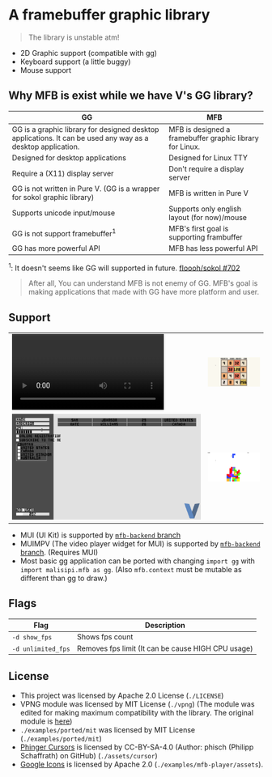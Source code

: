 # A framebuffer graphic library

> The library is unstable atm!

* 2D Graphic support (compatible with gg)
* Keyboard support (a little buggy)
* Mouse support

## Why MFB is exist while we have V's GG library?

| GG  | MFB |
|-----|-----|
| GG is a graphic library for designed desktop applications. It can be used any way as a desktop application. | MFB is designed a framebuffer graphic library for Linux. |
| Designed for desktop applications | Designed for Linux TTY |
| Require a (X11) display server    | Don't require a display server |
| GG is not written in Pure V. (GG is a wrapper for sokol graphic library) | MFB is written in Pure V |
| Supports unicode input/mouse | Supports only english layout (for now)/mouse |
| GG is not support framebuffer<sup>1</sup> | MFB's first goal is supporting frambuffer |
| GG has more powerful API | MFB has less powerful API |

<sup>1</sup>: It doesn't seems like GG will supported in future. [floooh/sokol #702](https://github.com/floooh/sokol/issues/702)

> After all, You can understand MFB is not enemy of GG. MFB's goal is making applications that made with GG have more platform and user.

## Support

<table>
    <tr>
        <td>
            <video src="https://github.com/malisipi/mfb/assets/87281783/166ad588-44aa-48f5-82ec-94332d64f749"></video>
        </td>
        <td>
            <img src="./docs/2048.png"/>
        </td>
    </tr>
    <tr>
        <td>
            <img src="./docs/mui_demo.png"/>
        </td>
        <td>
            <img src="./docs/tetris.png"/>
        </td>
    </tr>
</table>

* MUI (UI Kit) is supported by [`mfb-backend` branch](https://github.com/malisipi/mui/tree/mfb-backend)
* MUIMPV (The video player widget for MUI) is supported by [`mfb-backend` branch](https://github.com/malisipi/muimpv/tree/mfb-backend). (Requires MUI)
* Most basic gg application can be ported with changing `import gg` with `import malisipi.mfb as gg`. (Also `mfb.context` must be mutable as different than gg to draw.)

## Flags

|Flag|Description|
|-|-|
|`-d show_fps`| Shows fps count |
|`-d unlimited_fps`| Removes fps limit (It can be cause HIGH CPU usage) |

## License

* This project was licensed by Apache 2.0 License (`./LICENSE`)
* VPNG module was licensed by MIT License (`./vpng`) (The module was edited for making maximum compatibility with the library. The original module is [here](https://github.com/Henrixounez/vpng))
* `./examples/ported/mit` was licensed by MIT License (`./examples/ported/mit`)
* [Phinger Cursors](https://github.com/phisch/phinger-cursors/) is licensed by CC-BY-SA-4.0 (Author: phisch (Philipp Schaffrath) on GitHub) (`./assets/cursor`)
* [Google Icons](https://fonts.google.com/icons) is licensed by Apache 2.0 (`./examples/mfb-player/assets`).
